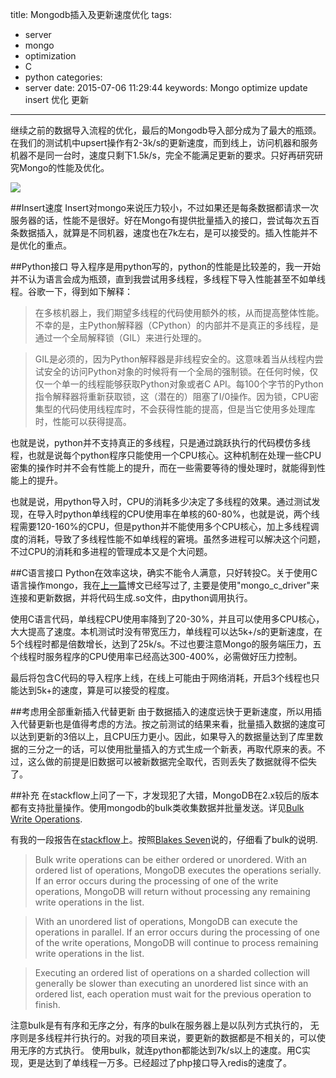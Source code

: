 title: Mongodb插入及更新速度优化
tags:
  - server
  - mongo
  - optimization
  - C
  - python
categories:
  - server
date: 2015-07-06 11:29:44
keywords: Mongo optimize update insert 优化 更新
---

继续之前的数据导入流程的优化，最后的Mongodb导入部分成为了最大的瓶颈。在我们的测试机中upsert操作有2-3k/s的更新速度，而到线上，访问机器和服务机器不是同一台时，速度只剩下1.5k/s，完全不能满足更新的要求。只好再研究研究Mongo的性能及优化。

<!--more-->
![](http://res.astraylinux.com/server/mongo_upsert_optimization.png)

##Insert速度
Insert对mongo来说压力较小，不过如果还是每条数据都请求一次服务器的话，性能不是很好。好在Mongo有提供批量插入的接口，尝试每次五百条数据插入，就算是不同机器，速度也在7k左右，是可以接受的。插入性能并不是优化的重点。

##Python接口
导入程序是用python写的，python的性能是比较差的，我一开始并不认为语言会成为瓶颈，直到我尝试用多线程，多线程下导入性能甚至不如单线程。谷歌一下，得到如下解释：
>在多核机器上，我们期望多线程的代码使用额外的核，从而提高整体性能。不幸的是，主Python解释器（CPython）的内部并不是真正的多线程，是通过一个全局解释锁（GIL）来进行处理的。

>GIL是必须的，因为Python解释器是非线程安全的。这意味着当从线程内尝试安全的访问Python对象的时候将有一个全局的强制锁。在任何时候，仅仅一个单一的线程能够获取Python对象或者C API。每100个字节的Python指令解释器将重新获取锁，这（潜在的）阻塞了I/0操作。因为锁，CPU密集型的代码使用线程库时，不会获得性能的提高，但是当它使用多处理库时，性能可以获得提高。

也就是说，python并不支持真正的多线程，只是通过跳跃执行的代码模仿多线程，也就是说每个python程序只能使用一个CPU核心。这种机制在处理一些CPU密集的操作时并不会有性能上的提升，而在一些需要等待的慢处理时，就能得到性能上的提升。

也就是说，用python导入时，CPU的消耗多少决定了多线程的效果。通过测试发现，在导入时python单线程的CPU使用率在单核的60-80%，也就是说，两个线程需要120-160%的CPU，但是python并不能使用多个CPU核心，加上多线程调度的消耗，导致了多线程性能不如单线程的窘境。虽然多进程可以解决这个问题，不过CPU的消耗和多进程的管理成本又是个大问题。

##C语言接口
Python在效率这块，确实不能令人满意，只好转投C。关于使用C语言操作mongo，我在[上一篇](http://astraylinux.com/2015/07/03/server-use-mongo-c-driver/)博文已经写过了, 主要是使用"mongo_c_driver"来连接和更新数据，并将代码生成.so文件，由python调用执行。

使用C语言代码，单线程CPU使用率降到了20-30%，并且可以使用多CPU核心，大大提高了速度。本机测试时没有带宽压力，单线程可以达5k+/s的更新速度，在5个线程时都是倍数增长，达到了25k/s。不过也要注意Mongo的服务端压力，五个线程时服务程序的CPU使用率已经高达300-400%，必需做好压力控制。

最后将包含C代码的导入程序上线，在线上可能由于网络消耗，开启3个线程也只能达到5k+的速度，算是可以接受的程度。

##考虑用全部重新插入代替更新
由于数据插入的速度远快于更新速度，所以用插入代替更新也是值得考虑的方法。按之前测试的结果来看，批量插入数据的速度可以达到更新的3倍以上，且CPU压力更小。因此，如果导入的数据量达到了库里数据的三分之一的话，可以使用批量插入的方式生成一个新表，再取代原来的表。不过，这么做的前提是旧数据可以被新数据完全取代，否则丢失了数据就得不偿失了。

##补充
在stackflow上问了一下，才发现犯了大错，MongoDB在2.x较后的版本都有支持批量操作。使用mongodb的bulk类收集数据并批量发送。详见[Bulk Write Operations](http://docs.mongodb.org/manual/core/bulk-write-operations/).

有我的一段报告在[stackflow](http://stackoverflow.com/questions/31379185/could-mongodb-send-multiply-update-commands-at-once)上。按照[Blakes Seven](http://stackoverflow.com/users/5031275/blakes-seven)说的，仔细看了bulk的说明.
>Bulk write operations can be either ordered or unordered. With an ordered list of operations, MongoDB executes the operations serially. If an error occurs during the processing of one of the write operations, MongoDB will return without processing any remaining write operations in the list.

>With an unordered list of operations, MongoDB can execute the operations in parallel. If an error occurs during the processing of one of the write operations, MongoDB will continue to process remaining write operations in the list.

>Executing an ordered list of operations on a sharded collection will generally be slower than executing an unordered list since with an ordered list, each operation must wait for the previous operation to finish.

注意bulk是有有序和无序之分，有序的bulk在服务器上是以队列方式执行的， 无序则是多线程并行执行的。对我的项目来说，要更新的数据都是不相关的，可以使用无序的方式执行。
使用bulk，就连python都能达到7k/s以上的速度。用C实现，更是达到了单线程一万多。已经超过了php接口导入redis的速度了。
